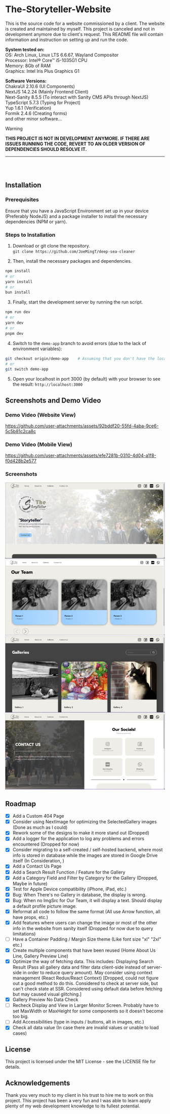 # The-Storyteller-Website

This is the source code for a website commissioned by a client. The website is created and maintained by myself. This project is canceled and not in development anymore due to client's request. This README file will contain information and instruction on setting up and run the code.

**System tested on:** <br/>
OS: Arch Linux, Linux LTS 6.6.67, Wayland Compositor <br/>
Processor: Intel® Core™ i5-1035G1 CPU <br/>
Memory: 8Gb of RAM <br/>
Graphics: Intel Iris Plus Graphics G1 <br/>

**Software Versions:** <br/>
ChakraUI 2.10.6 (UI Components) <br/>
NextJS 14.2.24 (Mainly Frontend Client) <br/>
Next-Sanity 8.5.5 (To interact with Sanity CMS APIs through NextJS) <br/>
TypeScript 5.7.3 (Typing for Project) <br/>
Yup 1.6.1 (Verification) <br/>
Formik 2.4.6 (Creating forms) <br/>
and other minor software... <br/>

> [!warning]
> <b>THIS PROJECT IS NOT IN DEVELOPMENT ANYMORE. IF THERE ARE ISSUES RUNNING THE CODE, REVERT TO AN OLDER VERSION OF DEPENDENCIES SHOULD RESOLVE IT.</b>

---

<br />
<br />

## Installation

### Prerequisites

Ensure that you have a JavaScript Environment set up in your device (Preferably NodeJS) and a package installer to install the necessary dependencies (NPM or yarn).

### Steps to Installation

1. Download or git clone the repository. <br/>
`git clone https://github.com/JoeMingT/deep-sea-cleaner`

2. Then, install the necessary packages and dependencies. <br/>
```bash
npm install
# or
yarn install
# or
bun install
```

3. Finally, start the development server by running the run script. <br/>
```bash
npm run dev
# or
yarn dev
# or
pnpm dev
```

4. Switch to the `demo-app` branch to avoid errors (due to the lack of environment variables):
```bash
git checkout origin/demo-app    # Assuming that you don't have the local branch ready
# or
git switch demo-app
```

5. Open your localhost in port 3000 (by default) with your browser to see the result:
`http://localhost:3000`

## Screenshots and Demo Video

### Demo Video (Website View)

https://github.com/user-attachments/assets/92bddf20-55fd-4aba-9ce6-5c5b81c2ca8c

### Demo Video (Mobile View)

https://github.com/user-attachments/assets/efe7281b-0310-4d04-a1f8-f0d428b2e577

### Screenshots

![Home Page Screenshot](./samples/Home.png)
![About Page Screenshot](./samples/About.png)
![Gallery Page Screenshot](./samples/Gallery.png)
![Contact Us Page Screenshot](./samples/Contact_Us.png)


## Roadmap

- [x] Add a Custom 404 Page
- [x] Consider using NextImage for optimizing the SelectedGallery images (Done as much as I could)
- [x] Rework some of the designs to make it more stand out (Dropped)
- [x] Add a logger for the application to log any problems and errors encountered (Dropped for now)
- [x] Consider migrating to a self-created / self-hosted backend, where most info is stored in database while the images are stored in Google Drive itself (In Consideration, )
- [x] Add a Contact Us Page
- [x] Add a Search Result Function / Feature for the Gallery
- [x] Add a Category Field and Filter by Category for the Gallery (Dropped, Maybe in future)
- [x] Test for Apple Device compatibility (iPhone, iPad, etc.)
- [x] Bug: When There's no Gallery in database, the display is wrong.
- [x] Bug: When no ImgSrc for Our Team, it will display a text. Should display a default profile picture image.
- [x] Reformat all code to follow the same format (All use Arrow function, all have props, etc.)
- [x] Add features where users can change the image or most of the other info in the website from sanity itself (Dropped for now due to query limitations)
- [ ] Have a Container Padding / Margin Size theme (Like font size "xl" "2xl" etc.)
- [x] Create multiple components that have been reused (Home About Us Line, Gallery Preview Line)
- [x] Optimize the way of fetching data. This includes: Displaying Search Result (Pass all gallery data and filter data client-side instead of server-side in order to reduce query amount). May consider using context management (React Redux/React Context) [Dropped, could not figure out a good method to do this. Considered to check at server side, but can't check state at SSR. Considered using default data before fetching but may caused visual glitching.]
- [x] Gallery Preview No Data Check
- [ ] Recheck Display and View in Larger Monitor Screen. Probably have to set MaxWidth or MaxHeight for some components so it doesn't become too big.
- [ ] Add Accessibilities (type in inputs / buttons, alt in images, etc.) 
- [x] Check all data value (In case there are invalid values or unable to load cases)

## License

This project is licensed under the MIT License - see the LICENSE file for details.

## Acknowledgements

Thank you very much to my client in his trust to hire me to work on this project. This project has been a very fun and I was able to learn apply plenty of my web development knowledge to its fullest potential.


